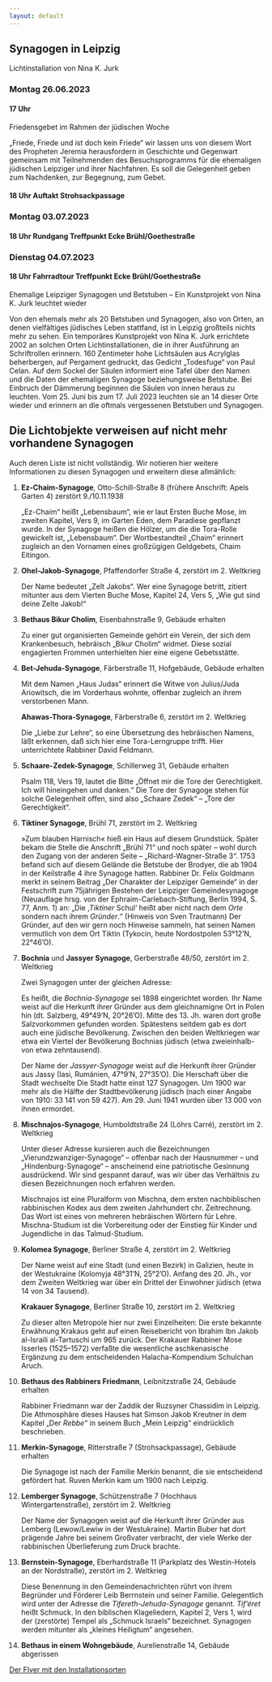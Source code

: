 ```yaml
---
layout: default
---
```


## Synagogen in Leipzig

Lichtinstallation von Nina K. Jurk

### Montag 26.06.2023

#### 17 Uhr

Friedensgebet im Rahmen der jüdischen Woche

„Friede, Friede und ist doch kein Friede“ wir lassen uns von diesem Wort des Propheten Jeremia herausfordern in Geschichte und Gegenwart gemeinsam mit Teilnehmenden des Besuchsprogramms für die ehemaligen jüdischen Leipziger und ihrer Nachfahren. Es soll die Gelegenheit geben zum Nachdenken, zur Begegnung, zum Gebet.


#### 18 Uhr Auftakt Strohsackpassage

### Montag 03.07.2023

#### 18 Uhr Rundgang Treffpunkt Ecke Brühl/Goethestraße

### Dienstag 04.07.2023

#### 18 Uhr Fahrradtour Treffpunkt Ecke Brühl/Goethestraße

Ehemalige Leipziger Synagogen und Betstuben – Ein Kunstprojekt von Nina K. Jurk leuchtet wieder

Von den ehemals mehr als 20 Betstuben und Synagogen, also von Orten, an denen vielfältiges jüdisches Leben stattfand, ist in Leipzig großteils nichts mehr zu sehen. Ein temporäres Kunstprojekt von Nina K. Jurk errichtete 2002 an solchen Orten Lichtinstallationen, die in ihrer Ausführung an Schriftrollen erinnern. 160 Zentimeter hohe Lichtsäulen aus Acrylglas beherbergen, auf Pergament gedruckt, das Gedicht „Todesfuge“ von Paul Celan. Auf dem Sockel der Säulen informiert eine Tafel über den Namen und die Daten der ehemaligen Synagoge beziehungsweise Betstube. Bei Einbruch der Dämmerung beginnen die Säulen von innen heraus zu leuchten. Vom 25. Juni bis zum 17. Juli 2023 leuchten sie an 14 dieser Orte wieder und erinnern an die oftmals vergessenen Betstuben und Synagogen.

## Die Lichtobjekte verweisen auf nicht mehr vorhandene Synagogen

Auch deren Liste ist nicht vollständig.
Wir notieren hier weitere Informationen zu diesen Synagogen
und erweitern diese allmählich:

<ol>
  <li><strong>Ez-Chaim-Synagoge</strong>, Otto-Schill-Straße 8 (frühere Anschrift: Apels Garten 4) zerstört 9./10.11.1938

<p>„Ez-Chaim“ heißt „Lebensbaum“, wie er laut Ersten Buche Mose, im zweiten Kapitel, Vers 9, im Garten Eden, dem Paradiese gepflanzt wurde.
In der Synagoge heißen die Hölzer, um die die Tora-Rolle gewickelt ist, „Lebensbaum“.
Der Wortbestandteil „Chaim“ erinnert zugleich an den Vornamen eines großzügigen Geldgebets, Chaim Eitingon.</p>
</li>
  <li><strong>Ohel-Jakob-Synagoge</strong>, Pfaffendorfer Straße 4, zerstört im 2. Weltkrieg

<p>Der Name bedeutet „Zelt Jakobs“.
Wer eine Synagoge betritt, zitiert mitunter aus dem Vierten Buche Mose, Kapitel 24, Vers 5, „Wie gut sind deine Zelte Jakob!“</p>
</li>
  <li><strong>Bethaus Bikur Cholim</strong>, Eisenbahnstraße 9, Gebäude erhalten

<p>Zu einer gut organisierten Gemeinde gehört ein Verein, der sich dem Krankenbesuch, hebräisch „Bikur Cholim“ widmet. Diese sozial engagierten Frommen unterhielten hier eine eigene Gebetsstätte.</p>
</li>
  <li><strong>Bet-Jehuda-Synagoge</strong>, Färberstraße 11, Hofgebäude, Gebäude erhalten

<p>Mit dem Namen „Haus Judas“ erinnert die Witwe von Julius/Juda Ariowitsch, die im Vorderhaus wohnte, offenbar zugleich an ihrem verstorbenen Mann.</p>

<strong>Ahawas-Thora-Synagoge</strong>, Färberstraße 6, zerstört im 2. Weltkrieg

<p>Die „Liebe zur Lehre“, so eine Übersetzung des hebräischen Namens, läßt erkennen, daß sich hier eine Tora-Lerngruppe trifft.
Hier unterrichtete Rabbiner David Feldmann.</p>
</li>
  <li><strong>Schaare-Zedek-Synagoge</strong>, Schillerweg 31, Gebäude erhalten

<p>Psalm 118, Vers 19, lautet die Bitte „Öffnet mir die Tore der Gerechtigkeit. Ich will hineingehen und danken.“
Die Tore der Synagoge stehen für solche Gelegenheit offen, sind also „Schaare Zedek“ – „Tore der Gerechtigkeit“.</p>
</li>
  <li><strong>Tiktiner Synagoge</strong>, Brühl 71, zerstört im 2. Weltkrieg

<p>»Zum blauben Harnisch« hieß ein Haus auf diesem Grundstück.
Später bekam die Stelle die Anschrift „Brühl 71“
und noch später – wohl durch den Zugang von der anderen Seite – „Richard-Wagner-Straße 3“.
1753 befand sich auf diesem Gelände die Betstube der Brodyer, die ab 1904 in der Keilstraße 4 ihre Synagoge hatten.
Rabbiner Dr. Felix Goldmann merkt in seinem Beitrag „Der Charakter der Leipziger Gemeinde“ in der Festschrift zum 75jährigen Bestehen der Leipziger Gemeindesynagoge (Neuauflage hrsg. von der Ephraim-Carlebach-Stiftung, Berlin 1994, S. 77, Anm. 1) an:
„Die ‚<em>Tiktiner</em> Schul‘ heißt aber nicht nach dem <em>Orte</em> sondern nach ihrem <em>Gründer</em>.“
(Hinweis von Sven Trautmann)
Der Gründer, auf den wir gern noch Hinweise sammeln, hat seinen Namen vermutlich von dem Ort Tiktin (Tykocin, heute Nordostpolen 53°12’N, 22°46’O).</p>
</li>
  <li><strong>Bochnia</strong> und <strong>Jassyer Synagoge</strong>, Gerberstraße 48/50, zerstört im 2. Weltkrieg

<p>Zwei Synagogen unter der gleichen Adresse:</p>

<p>Es heißt, die <em>Bochnia-Synagoge</em> sei 1898 eingerichtet worden.
Ihr Name weist auf die Herkunft ihrer Gründer aus dem gleichnamigne Ort in Polen hin (dt. Salzberg, 49°49’N, 20°26’O).
Mitte des 13. Jh. waren dort große Salzvorkommen gefunden worden. Spätestens seitdem gab es dort auch eine jüdische Bevölkerung.
Zwischen den beiden Weltkriegen war etwa ein Viertel der Bevölkerung Bochnias jüdisch (etwa zweieinhalb- von etwa zehntausend).</p>

<p>Der Name der <em>Jassyer-Synagoge</em> weist auf die Herkunft ihrer Gründer aus Jassy (Iasi, Rumänien, 47°9’N, 27°35’O).
Die Herschaft über die Stadt wechselte
Die Stadt hatte einst 127 Synagogen.
Um 1900 war mehr als die Hälfte der Stadtbevölkerung jüdisch (nach einer Angabe von 1910: 33 141 von 59 427).
Am 29. Juni 1941 wurden über 13 000 von ihnen ermordet.</p>
</li>
  <li><strong>Mischnajos-Synagoge</strong>, Humboldtstraße 24 (Löhrs Carré), zerstört im 2. Weltkrieg

<p>Unter dieser Adresse kursieren auch die Bezeichnungen „Vierundzwanziger-Synagoge“ – offenbar nach der Hausnummer – und „Hindenburg-Synagoge“ – anscheinend eine patriotische Gesinnung ausdrückend.
Wir sind gespannt darauf, was wir über das Verhältnis zu diesen Bezeichnungen noch erfahren werden.</p>

<p>Mischnajos ist eine Pluralform von Mischna, dem ersten nachbiblischen rabbinischen Kodex aus dem zweiten Jahrhundert chr. Zeitrechnung. Das Wort ist eines von mehreren hebräischen Wörtern für Lehre. Mischna-Studium ist die Vorbereitung oder der Einstieg für Kinder und Jugendliche in das Talmud-Studium.</p>
</li>
  <li><strong>Kolomea Synagoge</strong>, Berliner Straße 4, zerstört im 2. Weltkrieg

<p>Der Name weist auf eine Stadt (und einen Bezirk) in Galizien, heute in der Westukraine (Kolomyja 48°31’N, 25°2’O).
Anfang des 20. Jh., vor dem Zweiten Weltkrieg war über ein Drittel der Einwohner jüdisch (etwa 14 von 34 Tausend).</p>

<strong>Krakauer Synagoge</strong>, Berliner Straße 10, zerstört im 2. Weltkrieg

<p>Zu dieser alten Metropole hier nur zwei Einzelheiten:
Die erste bekannte Erwähnung Krakaus geht auf einen Reisebericht von Ibrahim Ibn Jakob al-Israili al-Tartuschi um 965 zurück.
Der Krakauer Rabbiner Mose Isserles (1525–1572) verfaßte die wesentliche aschkenasische Ergänzung zu dem entscheidenden Halacha-Kompendium Schulchan Aruch.</p>
</li>
  <li><strong>Bethaus des Rabbiners Friedmann</strong>, Leibnitzstraße 24, Gebäude erhalten

<p>Rabbiner Friedmann war der Zaddik der Ruzsyner Chassidim in Leipzig.
Die Athmosphäre dieses Hauses hat Simson Jakob Kreutner in dem Kapitel „Der <em>Rebbe</em>“ in seinem Buch „Mein Leipzig“ eindrücklich beschrieben.</p>
</li>
  <li><strong>Merkin-Synagoge</strong>, Ritterstraße 7 (Strohsackpassage), Gebäude erhalten

<p>Die Synagoge ist nach der Familie Merkin benannt, die sie entscheidend gefördert hat. Ruven Merkin kam um 1900 nach Leipzig.</p>
</li>
  <li><strong>Lemberger Synagoge</strong>, Schützenstraße 7 (Hochhaus Wintergartenstraße), zerstört im 2. Weltkrieg

<p>Der Name der Synagogen weist auf die Herkunft ihrer Gründer aus Lemberg (Lewow/Lewiw in der Westukraine).
Martin Buber hat dort prägende Jahre bei seinem Großvater verbracht, der viele Werke der rabbinischen Überlieferung zum Druck brachte.</p>
</li>
  <li><strong>Bernstein-Synagoge</strong>, Eberhardstraße 11 (Parkplatz des Westin-Hotels an der Nordstraße), zerstört im 2. Weltkrieg

<p>Diese Benennung in den Gemeindenachrichten rührt von ihrem Begründer und Förderer Leib Berrnstein und seiner Familie.
Gelegentlich wird unter der Adresse die <em>Tifereth-Jehuda-Synagoge</em> genannt.
<em>Tif’éret</em> heißt Schmuck. In den biblischen Klageliedern, Kapitel 2, Vers 1, wird der (zerstörte) Tempel als „Schmuck Israels“ bezeichnet. Synagogen werden mitunter als „kleines Heiligtum“ angesehen.</p>
</li>
  <li><strong>Bethaus in einem Wohngebäude</strong>,  Aurelienstraße 14, Gebäude abgerissen</li>
</ol>

<a class="pdf" href="{% relative_link /einladungen/FlyerLichtprojektSynagogenUndBetstubenLeipzig.pdf %}">Der Flyer mit den Installationsorten</a>

